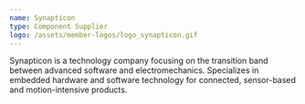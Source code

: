 ```yaml
---
name: Synapticon
type: Component Supplier
logo: /assets/member-logos/logo_synapticon.gif
---
```

Synapticon is a technology company focusing on the transition band between advanced software and electromechanics. Specializes in embedded hardware and software technology for connected, sensor-based and motion-intensive products.